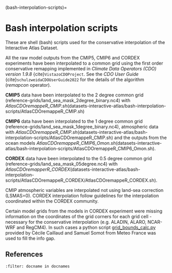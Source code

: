 (bash-interpolation-scripts)=
# Bash interpolation scripts

These are shell (bash) scripts used for the conservative interpolation of the Interactive Atlas Dataset.

All the raw model outputs from the CMIP5, CMIP6 and CORDEX experiments have been interpolated to a common grid using the first order conservative remapping implemented in *Climate Data Operators (CDO) version 1.9.8* {cite}`VistazoCDOProject`. See the *CDO User Guide* {cite}`schulzweidaCDOUserGuide2022` for the details of the algorithm (*remapcon* operator).

**CMIP5** data have been interpolated to the 2 degree common grid (reference-grids/land_sea_mask_2degree_binary.nc4)
with *AtlasCDOremappeR_CMIP.sh*(datasets-interactive-atlas/bash-interpolation-scripts/AtlasCDOremappeR_CMIP.sh)

**CMIP6** data have been interpolated to the 1 degree common grid (reference-grids/land_sea_mask_1degree_binary.nc4), 
atmospheric data with *AtlasCDOremappeR_CMIP.sh*(datasets-interactive-atlas/bash-interpolation-scripts/AtlasCDOremappeR_CMIP.sh) and 
the outputs from the ocean models *AtlasCDOremappeR_CMIP6_Omon.sh*(datasets-interactive-atlas/bash-interpolation-scripts/AtlasCDOremappeR_CMIP6_Omon.sh).

**CORDEX** data have been interpolated to the 0.5 degree common grid (reference-grids/land_sea_mask_05degree.nc4) 
with *AtlasCDOremapperR_CORDEX*(datasets-interactive-atlas/bash-interpolation-scripts/AtlasCDOremappeR_CORDEX/AtlasCDOremappeR_CORDEX.sh).

CMIP atmospheric variables are interpolated not using land-sea correction (LSMAS=0). CORDEX interpolation follow guidelines for the interpolation coordinated within the CORDEX community.

Certain model grids from the models in CORDEX experiment were missing information on the coordinates of the grid corners for each grid cell - necessary for the conservative interpolation (e.g. ALADIN, ALARO, NCAR-WRF and RegCM4). In such cases a python script [grid_bounds_calc.py](./AtlasCDOremappeR_CORDEX/grid_bounds_calc.py) provided by Cécile Caillaud and Samuel Somot from Meteo France was used to fill the info gap.

## References
```{bibliography}
:filter: docname in docnames
```

<script src="https://utteranc.es/client.js"
        repo="PhantomAurelia/Atlas"
        issue-term="pathname"
        theme="preferred-color-scheme"
        crossorigin="anonymous"
        async>
</script>